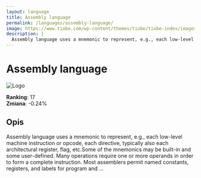```yaml
---
layout: language
title: Assembly language
permalink: /languages/assembly-language/
image: https://www.tiobe.com/wp-content/themes/tiobe/tiobe-index/images/Assembly_language.png
description: |
  Assembly language uses a mnemonic to represent, e.g., each low-level machine instruction or opcode, each directive, typically also each architectural register, flag, etc.Some of the mnemonics may be built-in and some user-defined. Many operations require one or more operands in order to form a complete instruction. Most assemblers permit named constants, registers, and labels for program and ...
---
```


# Assembly language

![Logo](https://www.tiobe.com/wp-content/themes/tiobe/tiobe-index/images/Assembly_language.png)

**Ranking**: 17  
**Zmiana**: -0.24%    

## Opis

Assembly language uses a mnemonic to represent, e.g., each low-level machine instruction or opcode, each directive, typically also each architectural register, flag, etc.Some of the mnemonics may be built-in and some user-defined. Many operations require one or more operands in order to form a complete instruction. Most assemblers permit named constants, registers, and labels for program and ...
